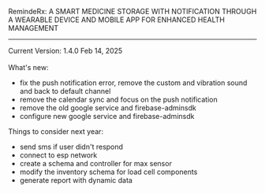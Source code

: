 RemindeRx: A SMART MEDICINE STORAGE WITH NOTIFICATION THROUGH A WEARABLE DEVICE AND MOBILE APP FOR ENHANCED HEALTH MANAGEMENT

---

Current Version: 1.4.0 Feb 14, 2025<br/> <br/>
What's new:

- fix the push notification error, remove the custom and vibration sound and back to default channel
- remove the calendar sync and focus on the push notification
- remove the old google service and firebase-adminsdk
- configure new google service and firebase-adminsdk

Things to consider next year:

- send sms if user didn't respond
- connect to esp network
- create a schema and controller for max sensor
- modify the inventory schema for load cell components
- generate report with dynamic data

